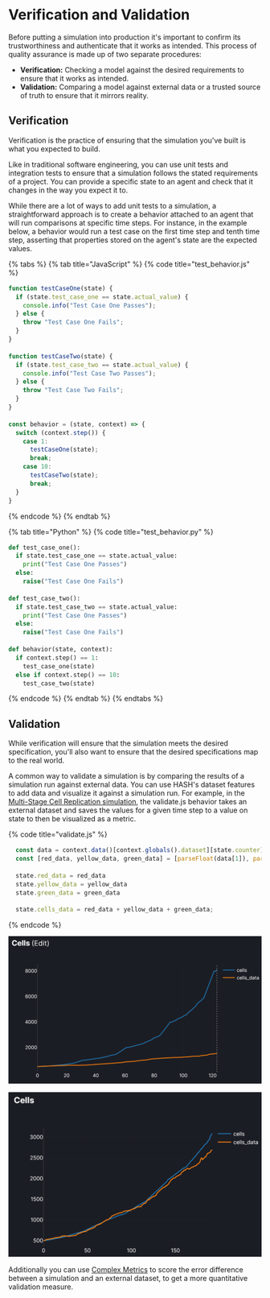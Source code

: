 # Verification and Validation

Before putting a simulation into production it's important to confirm its trustworthiness and authenticate that it works as intended. This process of quality assurance is made up of two separate procedures:

* **Verification:** Checking a model against the desired requirements to ensure that it works as intended.
* **Validation:** Comparing a model against external data or a trusted source of truth to ensure that it mirrors reality.

## Verification

Verification is the practice of ensuring that the simulation you've built is what you expected to build.

Like in traditional software engineering, you can use unit tests and integration tests to ensure that a simulation follows the stated requirements of a project. You can provide a specific state to an agent and check that it changes in the way you expect it to.

While there are a lot of ways to add unit tests to a simulation, a straightforward approach is to create a behavior attached to an agent that will run comparisons at specific time steps. For instance, in the example below, a behavior would run a test case on the first time step and tenth time step, asserting that properties stored on the agent's state are the expected values.

{% tabs %}
{% tab title="JavaScript" %}
{% code title="test\_behavior.js" %}
```javascript
function testCaseOne(state) {
  if (state.test_case_one == state.actual_value) {
    console.info("Test Case One Passes");
  } else {
    throw "Test Case One Fails";
  }
}

function testCaseTwo(state) {
  if (state.test_case_two == state.actual_value) {
    console.info("Test Case Two Passes");
  } else {
    throw "Test Case Two Fails";
  }
}
  
const behavior = (state, context) => {
  switch (context.step()) {
    case 1:
      testCaseOne(state);
      break;
    case 10:
      testCaseTwo(state);
      break;
  }
}
```
{% endcode %}
{% endtab %}

{% tab title="Python" %}
{% code title="test\_behavior.py" %}
```python
def test_case_one():
  if state.test_case_one == state.actual_value:
    print("Test Case One Passes")
  else:
    raise("Test Case One Fails")

def test_case_two():
  if state.test_case_two == state.actual_value:
    print("Test Case One Passes")
  else:
    raise("Test Case One Fails")

def behavior(state, context):
  if context.step() == 1:
    test_case_one(state)
  else if context.step() == 10:
    test_case_two(state)

```
{% endcode %}
{% endtab %}
{% endtabs %}

## Validation

While verification will ensure that the simulation meets the desired specification, you'll also want to ensure that the desired specifications map to the real world. 

A common way to validate a simulation is by comparing the results of a simulation run against external data. You can use HASH's dataset features to add data and visualize it against a simulation run. For example, in the [Multi-Stage Cell Replication simulation](https://core.hash.ai/@hash/multi-stage-cell-replication/1.0.0), the validate.js behavior takes an external dataset and saves the values for a given time step to a value on state to then be visualized as a metric.

{% code title="validate.js" %}
```javascript
  const data = context.data()[context.globals().dataset][state.counter];
  const [red_data, yellow_data, green_data] = [parseFloat(data[1]), parseFloat(data[2]), parseFloat(data[3])]

  state.red_data = red_data
  state.yellow_data = yellow_data
  state.green_data = green_data

  state.cells_data = red_data + yellow_data + green_data;
```
{% endcode %}

![A simulation that would not pass a validation test](../.gitbook/assets/image%20%2875%29.png)

![A simulation that would \(probably\) pass a validation](../.gitbook/assets/image%20%2876%29.png)

Additionally you can use [Complex Metrics](../creating-simulations/experiments/optimization-experiments/complex-metrics.md) to score the error difference between a simulation and an external dataset, to get a more quantitative validation measure.



